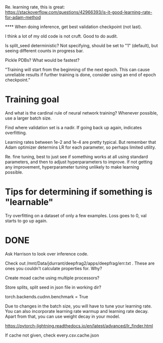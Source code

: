 Re. learning rate, this is great:
https://stackoverflow.com/questions/42966393/is-it-good-learning-rate-for-adam-method

**** When doing inference, get best validation checkpoint (not last).

I think a lot of my old code is not cruft. Good to do audit.

Is split_seed deterministic? Not specifying, should be set to "1" (default), but
seeing different counts in progress bar.

Pickle PDBs? What would be fastest?

"Training will start from the beginning of the next epoch. This can cause
unreliable results if further training is done, consider using an end of epoch
checkpoint."

# Training goal

And what is the cardinal rule of neural network training? Whenever possible, use
a larger batch size.

Find where validation set is a nadir. If going back up again, indicates
overfitting. 

Learning rates between 1e-2 and 1e-4 are pretty typical. But remember that Adam
optimizer determins LR for each parameter, so perhaps limited utility.

Re. fine tuning, best to just see if something works at all using standard
parameters, and then to adjust hyperparameters to improve. If not getting any
improvement, hyperparameter tuning unlikely to make learning possible.

# Tips for determining if something is "learnable"

Try overfitting on a dataset of only a few examples. Loss goes to 0, val starts
to go up again.

# DONE

Ask Harrison to look over inference code.

Check out /mnt/Data/jdurrant/deepfrag2/apps/deepfrag/err.txt . These are ones you couldn't calculate properties for. Why?

Create moad cache using multiple processors?

Store splits, split seed in json file in working dir?

torch.backends.cudnn.benchmark = True

Due to changes in the batch size, you will have to tune your learning rate. You
can also incorporate learning rate warmup and learning rate decay. Apart from
that, you can use weight decay in your model.

https://pytorch-lightning.readthedocs.io/en/latest/advanced/lr_finder.html

If cache not given, check every.csv.cache.json
